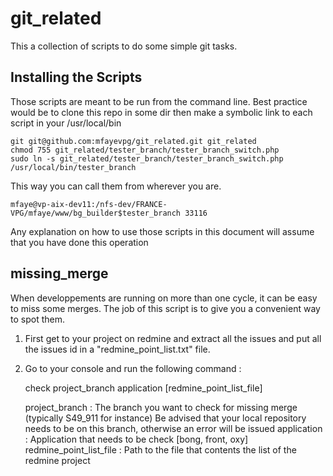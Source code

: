 git_related
===========

This a collection of scripts to do some simple git tasks.

Installing the Scripts
----------------------
Those scripts are meant to be run from the command line.
Best practice would be to clone this repo in some dir then make a symbolic link to each script in your /usr/local/bin

    git git@github.com:mfayevpg/git_related.git git_related
    chmod 755 git_related/tester_branch/tester_branch_switch.php
    sudo ln -s git_related/tester_branch/tester_branch_switch.php /usr/local/bin/tester_branch
This way you can call them from wherever you are.

    mfaye@vp-aix-dev11:/nfs-dev/FRANCE-VPG/mfaye/www/bg_builder$tester_branch 33116

Any explanation on how to use those scripts in this document will assume that you have done this operation

missing_merge
-------------
When developpements are running on more than one cycle, it can be easy to miss some merges.
The job of this script is to give you a convenient way to spot them.
1. First get to your project on redmine and extract all the issues and put all the issues id in a 
"redmine_point_list.txt" file.
2. Go to your console and run the following command : 

    check project_branch application [redmine_point_list_file]

    project_branch          : The branch you want to check for missing merge (typically S49_911 for instance)
                              Be advised that your local repository needs to be on this branch, 
                              otherwise an error will be issued
    application             : Application that needs to be check [bong, front, oxy]
    redmine_point_list_file : Path to the file that contents the list of the redmine project
